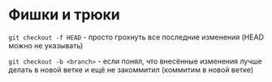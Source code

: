 # Фишки и трюки

`git checkout -f HEAD` - просто грохнуть все последние изменения (HEAD можно не указывать)

`git checkout -b <branch>` - если понял, что внесённые изменения лучше делать в новой ветке и ещё не закоммитил (коммитим в новой ветке)
